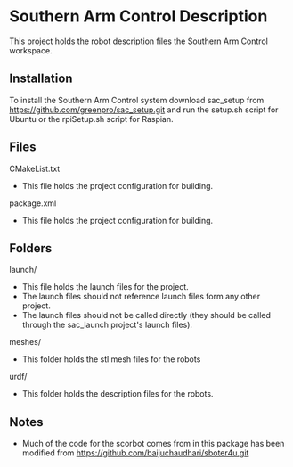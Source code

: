 # Southern Arm Control Description

This project holds the robot description files the Southern Arm Control workspace.

## Installation

To install the Southern Arm Control system download sac_setup from https://github.com/greenpro/sac_setup.git and run the setup.sh script for Ubuntu or the rpiSetup.sh script for Raspian.

## Files
CMakeList.txt
* This file holds the project configuration for building.

package.xml
* This file holds the project configuration for building.

## Folders
launch/
* This file holds the launch files for the project.
* The launch files should not reference launch files form any other project.
* The launch files should not be called directly (they should be called through the sac_launch project's launch files).

meshes/
* This folder holds the stl mesh files for the robots

urdf/
* This folder holds the description files for the robots.

## Notes
* Much of the code for the scorbot comes from in this package has been modified from https://github.com/baijuchaudhari/sboter4u.git 
